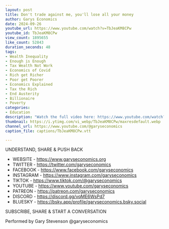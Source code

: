 ```yaml
---
layout: post
title: Don't trade against me, you'll lose all your money
author: Garys Economics
date: 2024-09-26
youtube_url: https://www.youtube.com/watch?v=TbJeaKM8CPw
youtube_id: TbJeaKM8CPw
view_count: 1895655
like_count: 52843
duration_seconds: 48
tags:
- Wealth Inequality
- Enough is Enough
- Tax Wealth Not Work
- Economics of Covid
- Rich get Richer
- Poor get Poorer
- Economics Explained
- Tax the Rich
- End Austerity
- Billionaire
- Poverty
categories:
- Education
description: "Watch the full video here: https://www.youtube.com/watch?v=a-ohZ74hdeI&t=97s&ab_channel=GarysEconomics"
thumbnail: https://i.ytimg.com/vi_webp/TbJeaKM8CPw/maxresdefault.webp
channel_url: https://www.youtube.com/@garyseconomics
caption_file: captions/TbJeaKM8CPw.vtt

---
```


UNDERSTAND, SHARE & PUSH BACK

- WEBSITE - https://www.garyseconomics.org
- TWITTER  - https://twitter.com/garyseconomics
- FACEBOOK - https://www.facebook.com/garyseconomics
- INSTAGRAM  - https://www.instagram.com/garyseconomics
- TIKTOK - https://www.tiktok.com/@garyseconomics
- YOUTUBE -  https://www.youtube.com/garyseconomics
- PATREON - https://patreon.com/garyseconomics
- DISCORD - https://discord.gg/vqME6WsPd7
- BLUESKY - https://bsky.app/profile/garyseconomics.bsky.social

SUBSCRIBE, SHARE & START A CONVERSATION

Performed by Gary Stevenson
@garyseconomics
